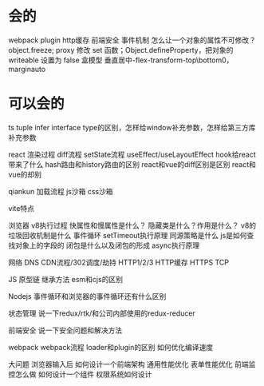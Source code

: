 # 会的
webpack plugin
http缓存
前端安全
事件机制
怎么让一个对象的属性不可修改？object.freeze; proxy 修改 set 函数；Object.defineProperty，把对象的 writeable 设置为 false
盒模型
垂直居中-flex-transform-top\bottom0，marginauto



# 可以会的
ts tuple infer interface type的区别，怎样给window补充参数，怎样给第三方库补充参数





react
渲染过程
diff流程
setState流程
useEffect/useLayoutEffect
hook给react带来了什么
hash路由和history路由的区别
react和vue的diff区别是区别
react和vue的却别

qiankun
加载流程
js沙箱
css沙箱

vite特点

浏览器
v8执行过程
快属性和慢属性是什么？
隐藏类是什么？作用是什么？
v8的垃圾回收机制是什么
事件循环
setTimeout执行原理
同源策略是什么
js是如何查找对象上的字段的
闭包是什么以及闭包的形成
async执行原理

网络
DNS
CDN流程/302调度/劫持
HTTP1/2/3
HTTP缓存
HTTPS
TCP

JS
原型链
继承方法
esm和cjs的区别

Nodejs
事件循环和浏览器的事件循环还有什么区别

状态管理
说一下redux/rtk/和公司内部使用的redux-reducer

前端安全
说一下安全问题和解决方法

webpack
webpack流程
loader和plugin的区别
如何优化编译速度

大问题
浏览器输入后
如何设计一个前端架构
通用性能优化
表单性能优化
前端监控怎么做
如何设计一个组件
权限系统如何设计